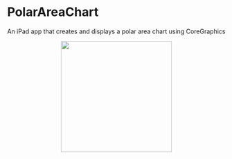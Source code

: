 PolarAreaChart
==============

An iPad app that creates and displays a polar area chart using CoreGraphics

<p align = 'center'><img width=256 src="https://raw.github.com/rohitkharat/PolarAreaChart/master/PolarAreaChart/screenshots/PolarAreaChart.gif"/></p>

